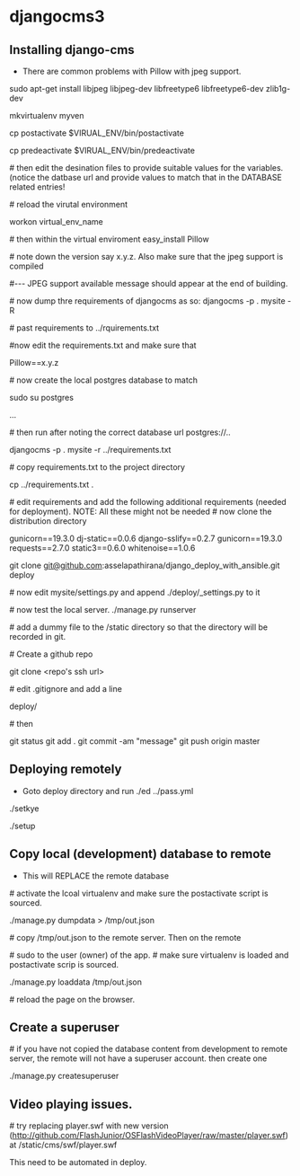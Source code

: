 # djangocms3

## Installing django-cms
- There are common problems with Pillow with jpeg support. 
 
 sudo apt-get install libjpeg libjpeg-dev libfreetype6 libfreetype6-dev zlib1g-dev

 mkvirtualenv myven
 
 cp postactivate $VIRUAL_ENV/bin/postactivate
 
 cp predeactivate $VIRUAL_ENV/bin/predeactivate

 \# then edit the desination files to provide suitable values for the variables. (notice the datbase url and provide values to match that in the DATABASE related entries!
 
 \# reload the virutal environment
 
 workon virtual_env_name
 
 \# then within the virtual enviroment
 easy_install Pillow
 
 \# note down the version say x.y.z. Also make sure that the jpeg support is compiled
 
 \#--- JPEG support available message should appear at the end of building. 
 
 \# now dump thre requirements of djangocms as so:
 djangocms -p . mysite -R 
 
 \# past requirements to ../rquirements.txt
 
 \#now edit the requirements.txt and make sure that
 
 Pillow==x.y.z
 
 \# now create the local postgres database to match 
 
 sudo su postgres
 
 ...
 
 \# then run after noting the correct database url postgres://..
 
 djangocms -p . mysite -r ../requirements.txt 

 \# copy requirements.txt to the project directory
 
 cp ../requirements.txt . 
 
 \# edit requirements and add the following additional requirements (needed for deployment).  NOTE: All these might not be needed 
 \# now clone the distribution directory 

  gunicorn==19.3.0
  dj-static==0.0.6
  django-sslify==0.2.7
  gunicorn==19.3.0
  requests==2.7.0
  static3==0.6.0
  whitenoise==1.0.6
 
  git clone  git@github.com:asselapathirana/django_deploy_with_ansible.git deploy
 
 \# now edit mysite/settings.py and append ./deploy/_settings.py to it
 
 \# now test the local server. 
 ./manage.py runserver
 
 \# add a dummy file to the <appname>/static directory so that the directory will be recorded in git. 
 
 \# Create a github repo  <myrepo> 
 
 git clone <repo's ssh url>
 
 \# edit .gitignore and add a line
 
 deploy/
 
 \# then
 
 git status
 git add . 
 git commit -am "message"
 git push origin master
 

## Deploying remotely 
 - Goto deploy directory and run
 ./ed ../pass.yml 

 ./setkye

 ./setup

## Copy local (development) database to remote 

-  This will REPLACE the remote database
 
 \# activate the lcoal virtualenv and make sure the postactivate script is sourced. 
 
 ./manage.py dumpdata > /tmp/out.json
 
 \# copy /tmp/out.json to the remote server. Then on the remote

 \# sudo to the user (owner) of the app. 
 \# make sure virtualenv is loaded and postactivate scrip is sourced. 
 
 ./manage.py loaddata /tmp/out.json

 \# reload the page on the browser. 

## Create a superuser
 
 \# if you have not copied the database content from development to remote server, the remote will not have a superuser account. then create one

 ./manage.py createsuperuser

## Video playing issues. 

 \# try replacing player.swf with new version (http://github.com/FlashJunior/OSFlashVideoPlayer/raw/master/player.swf)  at <app>/static/cms/swf/player.swf 

This need to be automated in deploy. 


